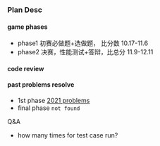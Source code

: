 ### Plan Desc

#### game phases

- phase1 初赛必做题+选做题， 比分数 10.17-11.6
- phase2 决赛，性能测试+答辩，比总分 11.9-12.11



#### code review

#### past problems resolve

- 1st phase [2021 problems](https://github.com/NuODaniel/miniob/blob/main/docs/miniob_topics.md)
- final phase `not found`



Q&A

- how many times for test case run?